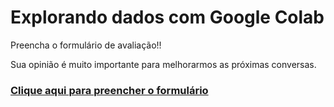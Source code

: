 # Explorando dados com Google Colab

<p>Preencha o formulário de avaliação!!</p>
<p>Sua opinião é muito importante para melhorarmos as próximas conversas.</p>
<h3><a href="https://docs.google.com/forms/d/e/1FAIpQLScHZX5ACeFG5yItU-YAsco6x6xYBzccclkLuS935L5VfFSw-g/viewform">Clique aqui para preencher o formulário</a></h3>
